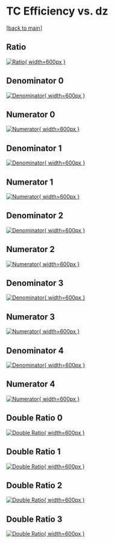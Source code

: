 # TC Efficiency vs. dz

[[back to main](./)]



## Ratio

[![Ratio](../mtv/var/TC_loweta_13_1_eff_dz.png){ width=600px }](../mtv/var/TC_loweta_13_1_eff_dz.pdf)

## Denominator 0

[![Denominator](../mtv/den/TC_loweta_13_1_eff_dz_den0.png){ width=600px }](../mtv/den/TC_loweta_13_1_eff_dz_den0.pdf)

## Numerator 0

[![Numerator](../mtv/num/TC_loweta_13_1_eff_dz_num0.png){ width=600px }](../mtv/num/TC_loweta_13_1_eff_dz_num0.pdf)

## Denominator 1

[![Denominator](../mtv/den/TC_loweta_13_1_eff_dz_den1.png){ width=600px }](../mtv/den/TC_loweta_13_1_eff_dz_den1.pdf)

## Numerator 1

[![Numerator](../mtv/num/TC_loweta_13_1_eff_dz_num1.png){ width=600px }](../mtv/num/TC_loweta_13_1_eff_dz_num1.pdf)

## Denominator 2

[![Denominator](../mtv/den/TC_loweta_13_1_eff_dz_den2.png){ width=600px }](../mtv/den/TC_loweta_13_1_eff_dz_den2.pdf)

## Numerator 2

[![Numerator](../mtv/num/TC_loweta_13_1_eff_dz_num2.png){ width=600px }](../mtv/num/TC_loweta_13_1_eff_dz_num2.pdf)

## Denominator 3

[![Denominator](../mtv/den/TC_loweta_13_1_eff_dz_den3.png){ width=600px }](../mtv/den/TC_loweta_13_1_eff_dz_den3.pdf)

## Numerator 3

[![Numerator](../mtv/num/TC_loweta_13_1_eff_dz_num3.png){ width=600px }](../mtv/num/TC_loweta_13_1_eff_dz_num3.pdf)

## Denominator 4

[![Denominator](../mtv/den/TC_loweta_13_1_eff_dz_den4.png){ width=600px }](../mtv/den/TC_loweta_13_1_eff_dz_den4.pdf)

## Numerator 4

[![Numerator](../mtv/num/TC_loweta_13_1_eff_dz_num4.png){ width=600px }](../mtv/num/TC_loweta_13_1_eff_dz_num4.pdf)

## Double Ratio 0

[![Double Ratio](../mtv/ratio/TC_loweta_13_1_eff_dz_ratio0.png){ width=600px }](../mtv/ratio/TC_loweta_13_1_eff_dz_ratio0.pdf)

## Double Ratio 1

[![Double Ratio](../mtv/ratio/TC_loweta_13_1_eff_dz_ratio1.png){ width=600px }](../mtv/ratio/TC_loweta_13_1_eff_dz_ratio1.pdf)

## Double Ratio 2

[![Double Ratio](../mtv/ratio/TC_loweta_13_1_eff_dz_ratio2.png){ width=600px }](../mtv/ratio/TC_loweta_13_1_eff_dz_ratio2.pdf)

## Double Ratio 3

[![Double Ratio](../mtv/ratio/TC_loweta_13_1_eff_dz_ratio3.png){ width=600px }](../mtv/ratio/TC_loweta_13_1_eff_dz_ratio3.pdf)

